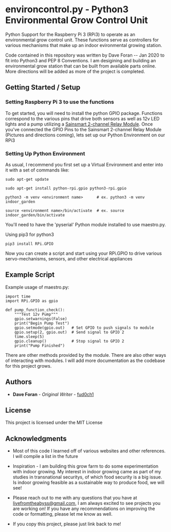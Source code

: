 # environcontrol.py - Python3 Environmental Grow Control Unit

Python Support for the Raspberry Pi 3 (RPi3) to operate as an environmental grow control unit. These functions serve as controllers for various mechanisms that make up an indoor evironmental growing station.

Code contained in this repository was written by Dave Foran -- Jan 2020 to fit into Python3 and PEP 8 Conventions. I am desigining and building an environmental grow station that can be built from available parts online. More directions will be added as more of the project is completed.

## Getting Started / Setup

### Setting Raspberry Pi 3 to use the functions

To get started, you will need to install the python GPIO package. Functions correspond to the various pins that drive both sensors as well as 12v LED lights and a pump utilizing a [Sainsmart 2-channel Relay Module](https://www.sainsmart.com/products/2-channel-5v-relay-module). Once you've connected the GPIO Pins to the Sainsmart 2-channel Relay Module (Pictures and directions coming), lets set up our Python Environment on our RPi3
 
 ### Setting Up Python Environment

As usual, I recommend you first set up a Virtual Environment and enter into it with a set of commands like:

    sudo apt-get update
    
    sudo apt-get install python-rpi.gpio python3-rpi.gpio

    python3 -m venv <environment name>      # ex. python3 -m venv indoor_garden

    source <environment name>/bin/activate  # ex. source indoor_garden/bin/activate

You'll need to have the 'pyserial' Python module installed to use maestro.py.

Using pip3 for python3

    pip3 install RPi.GPIO

Now you can create a script and start using your RPi.GPIO to drive various servo-mechanisms, sensors, and other electrical appliances

## Example Script

Example usage of maestro.py:

    import time
    import RPi.GPIO as gpio

    def pump_function_check():
        """Test 12v Pump"""
        gpio.setwarnings(False)
        print("Begin Pump Test")
        gpio.setmode(gpio.out)   # Set GPIO to push signals to module
        gpio.setup(2, gpio.out)  # Send signal to GPIO 2
        time.sleep(5)
        gpio.cleanup()           # Stop signal to GPIO 2
        print("Pump Finished")

There are other methods provided by the module. There are also other ways of interacting with modules. I will add more documentation as the codebase for this project grows.

## Authors

* **Dave Foran** - *Original Writer* - [fud0ch1](https://github.com/fud0ch1)

## License

This project is licensed under the MIT License

## Acknowledgments

* Most of this code I learned off of various websites and other references. I will compile a list in the future

* Inspiration - I am building this grow farm to do some experimentation with indoor growing. My interest in indoor growing came as part of my studies in transnational securitys, of which food security is a big issue. Is indoor growing feasible as a sustainable way to produce food, we will see!

* Please reach out to me with any questions that you have at livefromtheabyss@gmail.com, I am always excited to see projects you are working on! If you have any recommendations on improving the code or formatting, please let me know as well.

* If you copy this project, please just link back to me!